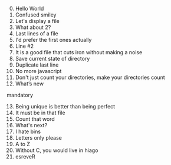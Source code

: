 0. Hello World 
1. Confused smiley 
2. Let's display a file 
3. What about 2?
4. Last lines of a file 
5. I'd prefer the first ones actually
6. Line #2 
7. It is a good file that cuts iron without making a noise 
8. Save current state of directory 
9. Duplicate last line 
10. No more javascript 
11. Don't just count your directories, make your directories count
12. What’s new 

mandatory

13. Being unique is better than being perfect
14. It must be in that file 
15. Count that word 
16. What's next?
17. I hate bins 
18. Letters only please 
19. A to Z 
20. Without C, you would live in hiago
21. esreveR
